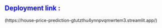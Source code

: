 <h2 style="color: blue;">Deployment link :</h2> (https://house-price-prediction-gtutzthu4ynnpvqmwrtem3.streamlit.app/)
